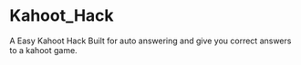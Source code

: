 # Kahoot_Hack
A Easy Kahoot Hack Built for auto answering and give you correct answers to a kahoot game.
